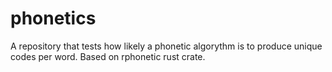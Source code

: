 # phonetics
A repository that tests how likely a phonetic algorythm is to produce unique codes per word. Based on rphonetic rust crate. 
